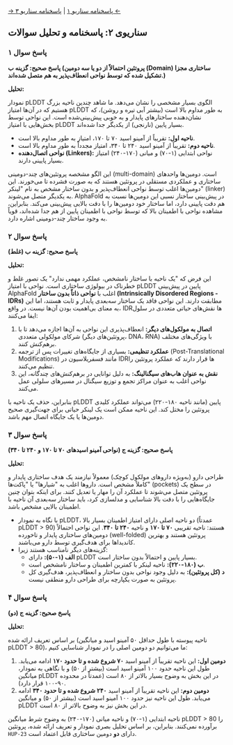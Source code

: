 [→ پاسخنامه سناریو ۱](./scenario-01-answers.md) | [پاسخنامه سناریو ۳ ←](./scenario-03-answers.md)

## سناریوی ۲: پاسخنامه و تحلیل سوالات

### پاسخ سوال ۱

**پاسخ صحیح: گزینه ب (پروتئین احتمالاً از دو یا سه دومین (Domain) ساختاری مجزا تشکیل شده که توسط نواحی انعطاف‌پذیر به هم متصل شده‌اند.)**

**تحلیل:**

نمودار pLDDT الگوی بسیار مشخصی را نشان می‌دهد. ما شاهد چندین ناحیه بزرگ هستیم که در آن‌ها امتیاز pLDDT به طور مداوم بالا است (بیشتر آبی تیره و روشن)، که نشان‌دهنده ساختارهای پایدار و به خوبی پیش‌بینی‌شده است. این نواحی توسط بخش‌هایی با امتیاز pLDDT بسیار پایین (نارنجی) از یکدیگر جدا شده‌اند.

- **ناحیه اول:** تقریباً از آمینو اسید ۷۰ تا ۱۷۰، امتیاز به طور مداوم بالا است.
- **ناحیه دوم:** تقریباً از آمینو اسید ۲۴۰ تا ۳۴۰، امتیاز مجدداً به طور مداوم بالا است.
- **نواحی اتصال‌دهنده (Linkers):** نواحی ابتدایی (۱-۷۰) و میانی (۱۷۰-۲۴۰) امتیاز بسیار پایینی دارند.

این الگو مشخصه پروتئین‌های چند-دومینی (multi-domain) است. دومین‌ها واحدهای ساختاری و عملکردی مستقلی در پروتئین هستند که به صورت فشرده تا می‌خورند. این دومین‌ها اغلب توسط نواحی انعطاف‌پذیر و بدون ساختار مشخص به نام "لینکر" (linker) به یکدیگر متصل می‌شوند. AlphaFold در پیش‌بینی ساختار نسبی این دومین‌ها نسبت به هم دقت پایینی دارد، اما ساختار خود دومین‌ها را با دقت بالایی پیش‌بینی می‌کند. بنابراین، مشاهده نواحی با اطمینان بالا که توسط نواحی با اطمینان پایین از هم جدا شده‌اند، قویاً به وجود ساختار چند-دومینی اشاره دارد.

### پاسخ سوال ۲

**پاسخ صحیح: گزینه ب (غلط)**

**تحلیل:**

این فرض که "یک ناحیه با ساختار نامشخص، عملکرد مهمی ندارد" یک تصور غلط و خطرناک در بیولوژی ساختاری است. نواحی با امتیاز pLDDT پایین در پیش‌بینی AlphaFold اغلب با **نواحی ذاتاً بدون ساختار (Intrinsically Disordered Regions - IDRs)** مطابقت دارند. این نواحی فاقد یک ساختار سه‌بعدی پایدار و ثابت هستند، اما این به معنای بی‌اهمیت بودن آن‌ها نیست. در واقع، IDRها نقش‌های حیاتی متعددی در سلول ایفا می‌کنند:

1.  **اتصال به مولکول‌های دیگر:** انعطاف‌پذیری این نواحی به آن‌ها اجازه می‌دهد تا با شرکای مولکولی متعددی (پروتئین‌های دیگر، DNA، RNA) با ویژگی‌های مختلف برهم‌کنش کنند.
2.  **عملکرد تنظیمی:** بسیاری از جایگاه‌های تغییرات پس از ترجمه (Post-Translational Modifications) مانند فسفریلاسیون در IDRها قرار دارند که عملکرد پروتئین را تنظیم می‌کنند.
3.  **نقش به عنوان هاب‌های سیگنالینگ:** به دلیل توانایی در برهم‌کنش‌های چندگانه، این نواحی اغلب به عنوان مراکز تجمع و توزیع سیگنال در مسیرهای سلولی عمل می‌کنند.

بنابراین، حذف یک ناحیه با pLDDT پایین (مانند ناحیه ۱۸۰-۲۲۰) می‌تواند عملکرد کلیدی پروتئین را مختل کند. این ناحیه ممکن است یک لینکر حیاتی برای جهت‌گیری صحیح دومین‌ها یا یک جایگاه اتصال مهم باشد.

### پاسخ سوال ۳

**پاسخ صحیح: گزینه ج (نواحی آمینو اسیدهای ۷۰ تا ۱۷۰ و ۲۴۰ تا ۳۴۰)**

**تحلیل:**

طراحی دارو (به‌ویژه داروهای مولکول کوچک) معمولاً نیازمند یک هدف ساختاری پایدار و کاملاً مشخص است. داروها اغلب به "شیارها" یا "پاکت‌ها" (pockets) در سطح یک پروتئین متصل می‌شوند تا عملکرد آن را مهار یا تعدیل کنند. برای اینکه بتوان چنین جایگاه‌هایی را با دقت بالا شناسایی و مدلسازی کرد، باید ساختار سه‌بعدی آن ناحیه با اطمینان بالایی مشخص باشد.

- با نگاه به نمودار pLDDT، دو ناحیه اصلی دارای امتیاز اطمینان بسیار بالا (عمدتاً pLDDT > 90) هستند: ناحیه تقریبی **۷۰ تا ۱۷۰** و ناحیه **۲۴۰ تا ۳۴۰**. این نواحی احتمالاً دومین‌های ساختاری پایدار و تاخورده (well-folded) پروتئین هستند و بهترین کاندیداها برای هدف‌گیری توسط دارو می‌باشند.
- گزینه‌های دیگر نامناسب هستند زیرا:
  - **الف (۱-۵۰):** دارای pLDDT بسیار پایین و احتمالاً بدون ساختار است.
  - **ب (۱۸۰-۲۲۰):** ناحیه لینکر با کمترین اطمینان و ساختار نامشخص است.
  - **د (کل پروتئین):** به دلیل وجود نواحی بدون ساختار و انعطاف‌پذیر، هدف‌گیری کل پروتئین به صورت یکپارچه برای طراحی دارو منطقی نیست.

### پاسخ سوال ۴

**پاسخ صحیح: گزینه ج (دو)**

**تحلیل:**

بر اساس تعریف ارائه شده (ناحیه پیوسته با طول حداقل ۵۰ آمینو اسید و میانگین pLDDT > 80)، ما می‌توانیم دو دومین اصلی را در نمودار شناسایی کنیم:

1.  **دومین اول:** این ناحیه تقریباً از آمینو اسید **۷۰ شروع شده و تا حدود ۱۷۰** ادامه می‌یابد. طول این ناحیه حدود ۱۰۰ آمینو اسید است (بیشتر از ۵۰) و با نگاهی به نمودار، میانگین pLDDT در این بخش به وضوح بسیار بالاتر از ۸۰ است (عمدتاً در محدوده ۹۰-۱۰۰ قرار دارد).
2.  **دومین دوم:** این ناحیه تقریباً از آمینو اسید **۲۴۰ شروع شده و تا حدود ۳۴۰** ادامه می‌یابد. طول این ناحیه نیز حدود ۱۰۰ آمینو اسید است (بیشتر از ۵۰) و میانگین pLDDT در این بخش نیز به وضوح بالاتر از ۸۰ است.

ناحیه ابتدایی (۱-۷۰) و ناحیه میانی (۱۷۰-۲۴۰) به وضوح شرط میانگین pLDDT > 80 را برآورده نمی‌کنند. بنابراین، بر اساس تحلیل بصری نمودار و تعریف ارائه شده، پروتئین `HUP-23` دارای **دو** دومین ساختاری قابل اعتماد است.
